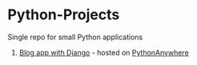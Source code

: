 # Python-Projects

Single repo for small Python applications

1. [Blog app with Django](https://tutorial.djangogirls.org/en/) - hosted on [PythonAnywhere](https://www.pythonanywhere.com/)

